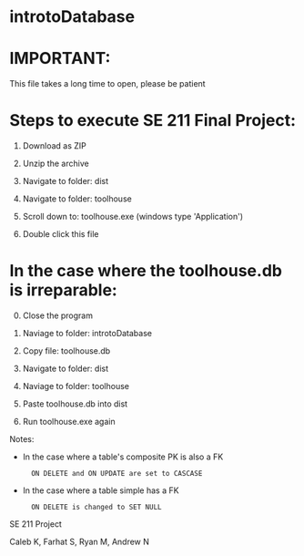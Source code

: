 # introtoDatabase


# IMPORTANT:
This file takes a long time to open, please be patient


# Steps to execute SE 211 Final Project:

1. Download as ZIP

2. Unzip the archive

3. Navigate to folder: dist

4. Navigate to folder: toolhouse

5. Scroll down to: toolhouse.exe (windows type 'Application')

6. Double click this file


# In the case where the toolhouse.db is irreparable:

0. Close the program

1. Naviage to folder: introtoDatabase

2. Copy file: toolhouse.db

3. Navigate to folder: dist

4. Naviage to folder: toolhouse

5. Paste toolhouse.db into dist

6. Run toolhouse.exe again


Notes:

- In the case where a table's composite PK is also a FK

        ON DELETE and ON UPDATE are set to CASCASE


- In the case where a table simple has a FK

        ON DELETE is changed to SET NULL

SE 211 Project

Caleb K, Farhat S, Ryan M, Andrew N
